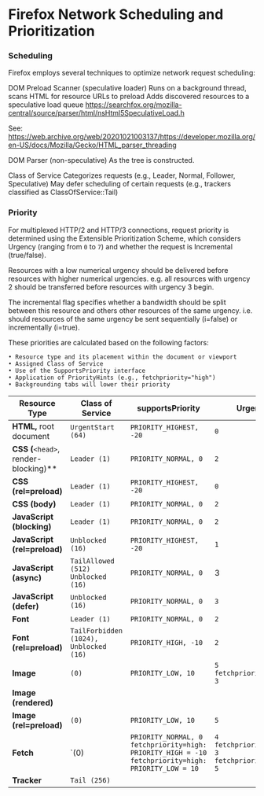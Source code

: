 # Firefox Network Scheduling and Prioritization

### Scheduling
Firefox employs several techniques to optimize network request scheduling:

DOM Preload Scanner (speculative loader)
    Runs on a background thread, scans HTML for resource URLs to preload
    Adds discovered resources to a speculative load queue
    https://searchfox.org/mozilla-central/source/parser/html/nsHtml5SpeculativeLoad.h

See: https://web.archive.org/web/20201021003137/https://developer.mozilla.org/en-US/docs/Mozilla/Gecko/HTML_parser_threading

DOM Parser (non-speculative)
    As the tree is constructed.

Class of Service
    Categorizes requests (e.g., Leader, Normal, Follower, Speculative)
    May defer scheduling of certain requests (e.g., trackers classified as ClassOfService::Tail)

### Priority
For multiplexed HTTP/2 and HTTP/3 connections, request priority is determined using the Extensible Prioritization Scheme, which considers Urgency (ranging from `0` to `7`) and whether the request is Incremental (true/false).

Resources with a low numerical urgency should be delivered before resources with higher numerical urgencies. e.g. all resources with urgency 2 should be transferred before resources with urgency 3 begin. 

The incremental flag specifies whether a bandwidth should be split between this resource and others other resources of the same urgency. i.e. should resources of the same urgency be sent sequentially (i=false) or incrementally (i=true).

 These priorities are calculated based on the following factors:

    • Resource type and its placement within the document or viewport
    • Assigned Class of Service
    • Use of the SupportsPriority interface
    • Application of PriorityHints (e.g., fetchpriority="high")
    • Backgrounding tabs will lower their priority



| Resource Type                                    | Class of Service | supportsPriority | Urgency | Incremental | Notes                               |
| ------------------------------------------------ | ---------------- | ---------------- | ------- | ----------- | ----------------------------------- |
| **HTML,** root document                          | `UrgentStart (64)` | `PRIORITY_HIGHEST, -20` | `0`     | `true`        |                                     |
| **CSS (**`<head>`, render-blocking)\*\*          | `Leader (1)`       | `PRIORITY_NORMAL, 0`  |   `2`    | `false`     |                                     |
| **CSS (rel=preload)**                            | `Leader (1)`       | `PRIORITY_HIGHEST, -20` | `0` | `false`         |                                   |
| **CSS (body)**                                   | `Leader (1)`       | `PRIORITY_NORMAL, 0`  |   `2`    | `false`         |                                   |
| **JavaScript (blocking)**                        | `Leader (1)`       | `PRIORITY_NORMAL, 0` |  `2`  | `false`     |                                     |
| **JavaScript (rel=preload)**                     | `Unblocked (16)`   | `PRIORITY_HIGHEST, -20` | `1`  |`false`          |                                  |
| **JavaScript (async)**                           | `TailAllowed (512) Unblocked (16)` | `PRIORITY_NORMAL, 0` | 3 |  `false`     |                                     |
| **JavaScript (defer)**                           | `Unblocked (16)` | `PRIORITY_NORMAL, 0` | `3` | `false`     |     |
| **Font**                                         | `Leader (1)` |  `PRIORITY_NORMAL, 0` | `2`     |  `false`   |     |
| **Font (rel=preload)**                           | `TailForbidden (1024),  Unblocked (16)` |`PRIORITY_HIGH, -10` |  `2`| `false`     |                                   |
| **Image**                                        | `(0)`      |  `PRIORITY_LOW, 10`        |`5`<br>`fetchpriority=high: 3`| `true`     |  |
| **Image (rendered)**                      |                  |                  |      | `true`     | See:  image_layout_network_priority |
| **Image (rel=preload)**                         |     `(0)`          |  `PRIORITY_LOW, 10`     | `5`  | `true`     |                                     |
| **Fetch**                                        |    `(0)          |  `PRIORITY_NORMAL, 0`<br>`fetchpriority=high: PRIORITY_HIGH = -10` <br>`fetchpriority=high: PRIORITY_LOW = 10`| `4`<br>`fetchpriority=high: 3`<br>`fetchpriority=low: 5`   | `false`     |                                     |
| **Tracker**                                         | `Tail (256)`            |                  |      |             |                                     |


